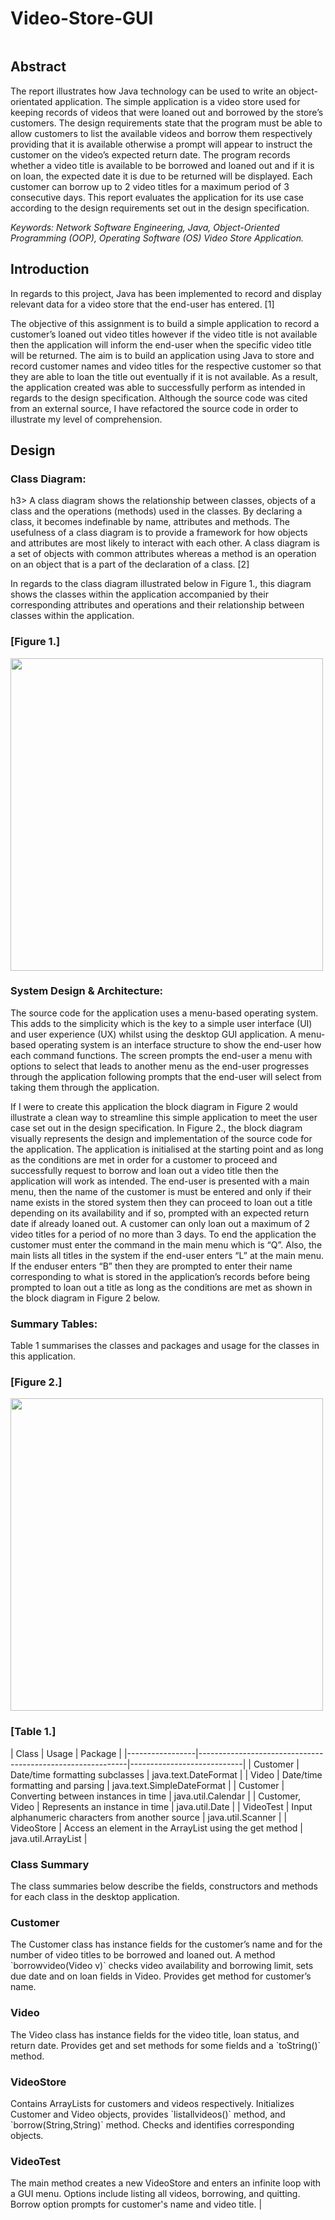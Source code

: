 # Video-Store-GUI

<img src="
" width="500">


<h2>Abstract</h2> 
The report illustrates how Java technology can be used to write an object-orientated application. The simple application is a video store used for keeping records of videos that were loaned out and borrowed by the store’s customers. The design requirements state that the program must be able to allow customers to list the available videos and borrow them respectively providing that it is available otherwise a prompt will appear to instruct the customer on the video’s expected return date. The program records whether a video title is available to be borrowed and loaned out and if it is on loan, the expected date it is due to be returned will be displayed. Each customer can borrow up to 2 video titles for a maximum period of 3 consecutive days. This report evaluates the application for its use case according to the design requirements set out in the design specification. 
 
*Keywords: Network Software Engineering, Java, Object-Oriented Programming (OOP), Operating Software (OS) Video Store Application.*
 
<h2>Introduction</h2> 
In regards to this project, Java has been implemented to record and display relevant data for a video store that the end-user has entered. [1]  
 
The objective of this assignment is to build a simple application to record a customer’s loaned out video titles however if the video title is not available then the application will inform the end-user when the specific video title will be returned. The aim is to build an application using Java to store and record customer names and video titles for the respective customer so that they are able to loan the title out eventually if it is not available. As a result, the application created was able to successfully perform as intended in regards to the design specification. Although the source code was cited from an external source, I have refactored the source code in order to illustrate my level of comprehension. 

<h2>Design</h2> 
<h3>Class Diagram:</h3>h3>
A class diagram shows the relationship between classes, objects of a class and the operations (methods) used in the classes. By declaring a class, it becomes indefinable by name, attributes and methods. The usefulness of a class diagram is to provide a framework for how objects and attributes are most likely to interact with each other. A class diagram is a set of objects with common attributes whereas a method is an operation on an object that is a part of the declaration of a class. [2] 
 
In regards to the class diagram illustrated below in Figure 1., this diagram shows the classes within the application accompanied by their corresponding attributes and operations and their relationship between classes within the application. 

<h3>[Figure 1.]</h3> 
<img src="https://github.com/martinmathurine/Video-Store-GUI/assets/42855193/5fa68e41-12b3-4711-b43b-079154a727f1" width="500">

<h3>System Design & Architecture:</h3>
The source code for the application uses a menu-based operating system. This adds to the simplicity which is the key to a simple user interface (UI) and user experience (UX) whilst using the desktop GUI application. A menu-based operating system is an interface structure to show the end-user how each command functions. The screen prompts the end-user a menu with options to select that leads to another menu as the end-user progresses through the application following prompts that the end-user will select from taking them through the application. 
 
If I were to create this application the block diagram in Figure 2 would illustrate a clean way to streamline this simple application to meet the user case set out in the design specification. In Figure 2., the block diagram visually represents the design and implementation of the source code for the application. The application is initialised at the starting point and as long as the conditions are met in order for a customer to proceed and successfully request to borrow and loan out a video title then the application will work as intended. The end-user is presented with a main menu, then the name of the customer is must be entered and only if their name exists in the stored system then they can proceed to loan out a title depending on its availability and if so, prompted with an expected return date if already loaned out. A customer can only loan out a maximum of 2 video titles for a period of no more than 3 days. To end the application the customer must enter the command in the main menu which is “Q”. Also, the main lists all titles in the system if the end-user enters “L” at the main menu. If the enduser enters “B” then they are prompted to enter their name corresponding to what is stored in the application’s records before being prompted to loan out a title as long as the conditions are met as shown in the block diagram in Figure 2 below.  

<h3>Summary Tables:</h3>
Table 1 summarises the classes and packages and usage for the classes in this application. 

<h3>[Figure 2.]</h3>
<img src="https://github.com/martinmathurine/Video-Store-GUI/assets/42855193/a24d6ca7-8c95-4442-bd87-1f3013088846" width="500">

<h3>[Table 1.]</h3>
| Class           | Usage                                                      | Package                    |
|-----------------|------------------------------------------------------------|----------------------------|
| Customer        | Date/time formatting subclasses                            | java.text.DateFormat       |
| Video           | Date/time formatting and parsing                           | java.text.SimpleDateFormat |
| Customer        | Converting between instances in time                       | java.util.Calendar         |
| Customer, Video | Represents an instance in time                             | java.util.Date             |
| VideoTest       | Input alphanumeric characters from another source          | java.util.Scanner          |
| VideoStore      | Access an element in the ArrayList using the get method    | java.util.ArrayList        |

 
<h3>Class Summary</h3>   
The class summaries below describe the fields, constructors and methods for each class in the desktop application. 

<h3>Customer</h3>
The Customer class has instance fields for the customer’s name and for the number of video titles to be borrowed and loaned out. A method `borrowvideo(Video v)` checks video availability and borrowing limit, sets due date and on loan fields in Video. Provides get method for customer’s name.
 
<h3>Video</h3>
The Video class has instance fields for the video title, loan status, and return date. Provides get and set methods for some fields and a `toString()` method.        

<h3>VideoStore</h3> 
Contains ArrayLists for customers and videos respectively. Initializes Customer and Video objects, provides `listallvideos()` method, and `borrow(String,String)` method. Checks and identifies corresponding objects. 

<h3>VideoTest</h3>
The main method creates a new VideoStore and enters an infinite loop with a GUI menu. Options include listing all videos, borrowing, and quitting. Borrow option prompts for customer's name and video title.                |








